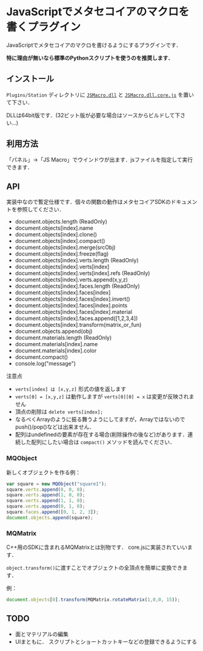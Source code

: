
# JavaScriptでメタセコイアのマクロを書くプラグイン

JavaScriptでメタセコイアのマクロを書けるようにするプラグインです．

**特に理由が無いなら標準のPythonスクリプトを使うのを推奨します．**


## インストール

`Plugins/Station` ディレクトリに [`JSMacro.dll`](https://github.com/binzume/mqo-jsmacro-plugin/raw/master/bin/JSMacro.dll) と [`JSMacro.dll.core.js`](https://github.com/binzume/mqo-jsmacro-plugin/raw/master/bin/JSMacro.dll.core.js) を置いて下さい．

DLLは64bit版です．(32ビット版が必要な場合はソースからビルドして下さい...)

## 利用方法

「パネル」→「JS Macro」でウインドウが出ます．jsファイルを指定して実行できます．

## API

実装中なので暫定仕様です．個々の関数の動作はメタセコイアSDKのドキュメントを参照してください．

- document.objects.length (ReadOnly)
- document.objects[index].name
- document.objects[index].clone()
- document.objects[index].compact()
- document.objects[index].merge(srcObj)
- document.objects[index].freeze(flag)
- document.objects[index].verts.length (ReadOnly)
- document.objects[index].verts[index]
- document.objects[index].verts[index].refs (ReadOnly)
- document.objects[index].verts.append(x,y,z)
- document.objects[index].faces.length (ReadOnly)
- document.objects[index].faces[index]
- document.objects[index].faces[index].invert()
- document.objects[index].faces[index].points
- document.objects[index].faces[index].material
- document.objects[index].faces.append([1,2,3,4])
- document.objects[index].transform(matrix_or_fun)
- document.objects.append(obj)
- document.materials.length (ReadOnly)
- document.materials[index].name
- document.materials[index].color
- document.compact()
- console.log("message")


注意点

- `verts[index] は [x,y,z]` 形式の値を返します
- `verts[0] = [x,y,z]` は動作しますが `verts[0][0] = x` は変更が反映されません
- 頂点の削除は `delete verts[index];`
- なるべくArrayのように振る舞うようにしてますが，Arrayではないのでpush()/pop()などは出来ません．
- 配列はundefinedの要素が存在する場合(削除操作の後など)があります．連続した配列にしたい場合は `compact()` メソッドを読んでください．

### MQObject

新しくオブジェクトを作る例：

```js
var square = new MQObject("square1");
square.verts.append(0, 0, 0);
square.verts.append(1, 0, 0);
square.verts.append(1, 1, 0);
square.verts.append(0, 1, 0);
square.faces.append([0, 1, 2, 3]);
document.objects.append(square);
```

### MQMatrix

C++用のSDKに含まれるMQMatrixとは別物です． core.jsに実装されていいます．

`object.transform()`に渡すことでオブジェクトの全頂点を簡単に変換できます．

例：

```js
document.objects[0].transform(MQMatrix.rotateMatrix(1,0,0, 15));
```

## TODO

- 面とマテリアルの編集
- UIまともに． スクリプトとショートカットキーなどの登録できるようにする

